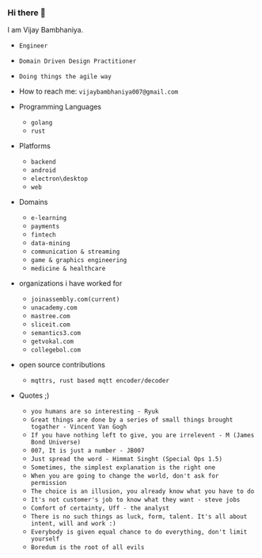 ### Hi there 👋

I am Vijay Bambhaniya. 

- `Engineer`
- `Domain Driven Design Practitioner`
- `Doing things the agile way`

- How to reach me: `vijaybambhaniya007@gmail.com`

- Programming Languages
    - `golang`
    - `rust`

- Platforms
    - `backend`
    - `android`
    - `electron\desktop`
    - `web`
 
- Domains
  - `e-learning`
  - `payments`
  - `fintech`
  - `data-mining`
  - `communication & streaming`
  - `game & graphics engineering`
  - `medicine & healthcare`

- organizations i have worked for
  - `joinassembly.com(current)`
  - `unacademy.com`
  - `mastree.com`
  - `sliceit.com`
  - `semantics3.com`
  - `getvokal.com`
  - `collegebol.com`

- open source contributions
  - `mqttrs, rust based mqtt encoder/decoder`

- Quotes ;)
  - `you humans are so interesting - Ryuk`
  - `Great things are done by a series of small things brought togather - Vincent Van Gogh`
  - `If you have nothing left to give, you are irrelevent - M (James Bond Universe)`
  - `007, It is just a number - JB007`
  - `Just spread the word - Himmat Singht (Special Ops 1.5)`
  - `Sometimes, the simplest explanation is the right one`
  - `When you are going to change the world, don't ask for permission`
  - `The choice is an illusion, you already know what you have to do`
  - `It's not customer's job to know what they want - steve jobs`
  - `Comfort of certainty, Uff - the analyst`
  - `There is no such things as luck, form, talent. It's all about intent, will and work :)`
  - `Everybody is given equal chance to do everything, don't limit yourself`
  - `Boredum is the root of all evils`

